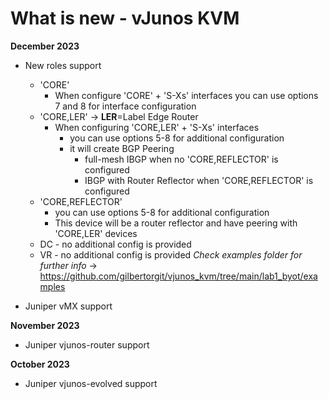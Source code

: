 # What is new - vJunos KVM

**December 2023**
- New roles support
  - 'CORE'
    - When configure 'CORE' + 'S-Xs' interfaces you can use options 7 and 8 for interface configuration
  - 'CORE,LER' -> **LER**=Label Edge Router
    - When configuring 'CORE,LER' + 'S-Xs' interfaces 
      - you can use options 5-8 for additional configuration 
      - it will create BGP Peering
        - full-mesh IBGP when no 'CORE,REFLECTOR' is configured
        - IBGP with Router Reflector when 'CORE,REFLECTOR' is configured
  - 'CORE,REFLECTOR'
    - you can use options 5-8 for additional configuration
    - This device will be a router reflector and have peering with 'CORE,LER' devices
  - DC - no additional config is provided
  - VR - no additional config is provided
*Check examples folder for further info* -> https://github.com/gilbertorgit/vjunos_kvm/tree/main/lab1_byot/examples

- Juniper vMX support

**November 2023**
- Juniper vjunos-router support

**October 2023**
- Juniper vjunos-evolved support

